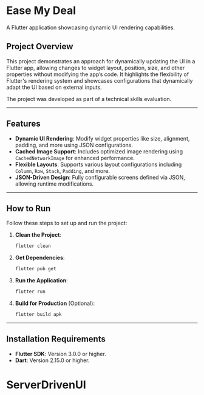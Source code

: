 
# Ease My Deal

A Flutter application showcasing dynamic UI rendering capabilities.

## Project Overview

This project demonstrates an approach for dynamically updating the UI in a Flutter app, allowing changes to widget layout, position, size, and other properties without modifying the app’s code. It highlights the flexibility of Flutter's rendering system and showcases configurations that dynamically adapt the UI based on external inputs.

The project was developed as part of a technical skills evaluation.

---

## Features

- **Dynamic UI Rendering**: Modify widget properties like size, alignment, padding, and more using JSON configurations.
- **Cached Image Support**: Includes optimized image rendering using `CachedNetworkImage` for enhanced performance.
- **Flexible Layouts**: Supports various layout configurations including `Column`, `Row`, `Stack`, `Padding`, and more.
- **JSON-Driven Design**: Fully configurable screens defined via JSON, allowing runtime modifications.

---

## How to Run

Follow these steps to set up and run the project:

1. **Clean the Project**:
   ```bash
   flutter clean
   ```

2. **Get Dependencies**:
   ```bash
   flutter pub get
   ```

3. **Run the Application**:
   ```bash
   flutter run
   ```

4. **Build for Production** (Optional):
   ```bash
   flutter build apk
   ```

---

## Installation Requirements

- **Flutter SDK**: Version 3.0.0 or higher.
- **Dart**: Version 2.15.0 or higher.

# ServerDrivenUI
